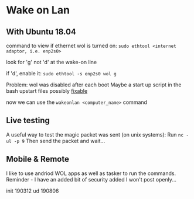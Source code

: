 Wake on Lan
=======

With Ubuntu 18.04 
---------
command to view if ethernet wol is turned on:
`sudo ethtool <internet adaptor, i.e. enp2s0>` 

look for 'g' not 'd' at the wake-on line

if 'd', enable it:
`sudo ethtool -s enp2s0 wol g`

Problem: wol was disabled after each boot
Maybe a start up script in the bash upstart files
possibly [fixable](https://serverfault.com/questions/463111/how-to-persist-ethtool-settings-through-reboot)

now we can use the `wakeonlan <computer_name>` command 


Live testing
---------

A useful way to test the magic packet was sent (on unix systems):
Run `nc -ul -p 9`
Then send the packet and wait...


Mobile & Remote
---------
I like to use andriod WOL apps as well as tasker to run the commands. 
Reminder - I have an added bit of security added I won't post openly...

init 190312
ud   190806